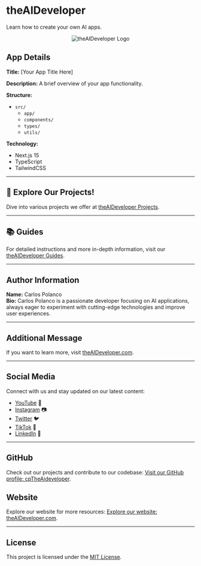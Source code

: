 
# theAIDeveloper

Learn how to create your own AI apps.

<div align="center">
  <img src="https://d3erng0hrrd7m4.cloudfront.net/logo.png" alt="theAIDeveloper Logo"/>
</div>

## App Details

**Title:** [Your App Title Here]

**Description:** A brief overview of your app functionality.

**Structure:**
- `src/`
  - `app/`
  - `components/`
  - `types/`
  - `utils/`

**Technology:**
- Next.js 15
- TypeScript
- TailwindCSS

---

## **👀 Explore Our Projects!**

Dive into various projects we offer at [theAIDeveloper Projects](https://www.the-aideveloper.com/projects).

---

## **📚 Guides**

For detailed instructions and more in-depth information, visit our [theAIDeveloper Guides](https://www.the-aideveloper.com/guides).

---

## Author Information

**Name:** Carlos Polanco  
**Bio:** Carlos Polanco is a passionate developer focusing on AI applications, always eager to experiment with cutting-edge technologies and improve user experiences.

---

## Additional Message

If you want to learn more, visit [theAIDeveloper.com](https://www.the-aideveloper.com).

---

## Social Media

Connect with us and stay updated on our latest content:

- [YouTube](https://www.youtube.com/@theaideveloper) 🎥
- [Instagram](https://www.instagram.com/cptheaideveloper/) 📷
- [Twitter](https://x.com/cpaideveloper) 🐦
- [TikTok](https://www.tiktok.com/@codingnutella) 🎵
- [LinkedIn](https://www.linkedin.com/company/theaidevelopercp/) 💼

---

## GitHub

Check out our projects and contribute to our codebase: [Visit our GitHub profile: cpTheAideveloper](https://github.com/cpTheAideveloper).

## Website

Explore our website for more resources: [Explore our website: theAIDeveloper.com](https://www.the-aideveloper.com).

---

## License

This project is licensed under the [MIT License](LICENSE).
```
